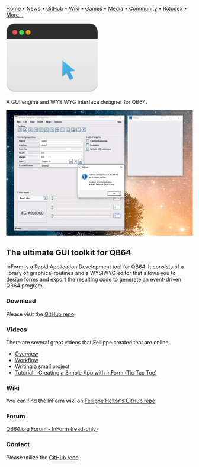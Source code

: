 [Home](https://qb64.com) • [News](news.md) • [GitHub](github.md) • [Wiki](wiki.md) • [Games](games.md) • [Media](media.md) • [Community](community.md) • [Rolodex](rolodex.md) • [More...](more.md)

![InForm](images/inform.png)

A GUI engine and WYSIWYG interface designer for QB64.

![InForm1](images/inform1.png)

## The ultimate GUI toolkit for QB64

InForm is a Rapid Application Development tool for QB64. It consists of a library of graphical routines and a WYSIWYG editor that allows you to design forms and export the resulting code to generate an event-driven QB64 program.

### Download

Please visit the [GitHub repo](https://github.com/FellippeHeitor).

### Videos

There are several great videos that Fellippe created that are online:

- [Overview](https://www.youtube.com/watch?v=OTEtftKlgsA)
- [Workflow](https://www.youtube.com/watch?v=wqKBKr9h1Kw)
- [Writing a small project](https://www.youtube.com/watch?v=437GhtLsND4)
- [Tutorial - Creating a Simple App with InForm (Tic Tac Toe)](https://www.youtube.com/watch?v=a9pNGBaIr94)

### Wiki

You can find the InForm wiki on [Fellippe Heitor's GitHub repo](https://github.com/FellippeHeitor/InForm/wiki).

### Forum

[QB64.org Forum - InForm (read-only)](https://qb64forum.alephc.xyz/index.php?board=11.0)

### Contact

Please utilize the [GitHub repo](https://github.com/FellippeHeitor).